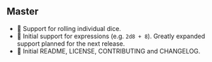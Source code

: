 ## Master

- :game_die: Support for rolling individual dice.
- :game_die: Initial support for expressions (e.g. `2d8 + 8`). Greatly expanded support planned for the next release.
- :memo: Initial README, LICENSE, CONTRIBUTING and CHANGELOG.
